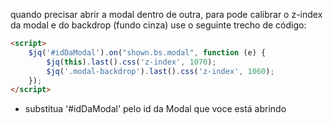 quando precisar abrir a modal dentro de outra, para pode calibrar o z-index da modal e do backdrop (fundo cinza) use o seguinte trecho de código:

```html
<script>
	$jq('#idDaModal').on("shown.bs.modal", function (e) {
		$jq(this).last().css('z-index', 1070);
		$jq('.modal-backdrop').last().css('z-index', 1060);
	});
</script>
```

- substitua '#idDaModal' pelo id da Modal que voce está abrindo